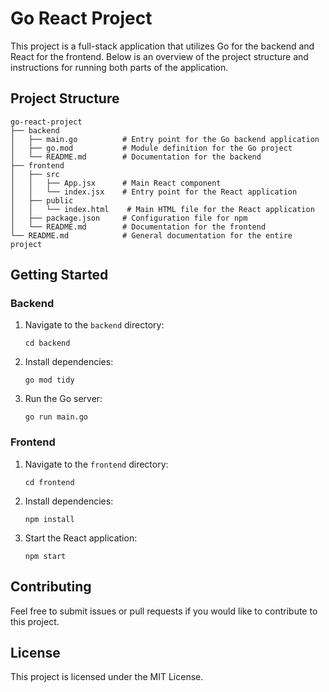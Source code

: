 # Go React Project

This project is a full-stack application that utilizes Go for the backend and React for the frontend. Below is an overview of the project structure and instructions for running both parts of the application.

## Project Structure

```
go-react-project
├── backend
│   ├── main.go          # Entry point for the Go backend application
│   ├── go.mod           # Module definition for the Go project
│   └── README.md        # Documentation for the backend
├── frontend
│   ├── src
│   │   ├── App.jsx      # Main React component
│   │   └── index.jsx    # Entry point for the React application
│   ├── public
│   │   └── index.html    # Main HTML file for the React application
│   ├── package.json     # Configuration file for npm
│   └── README.md        # Documentation for the frontend
└── README.md            # General documentation for the entire project
```

## Getting Started

### Backend

1. Navigate to the `backend` directory:
   ```
   cd backend
   ```

2. Install dependencies:
   ```
   go mod tidy
   ```

3. Run the Go server:
   ```
   go run main.go
   ```

### Frontend

1. Navigate to the `frontend` directory:
   ```
   cd frontend
   ```

2. Install dependencies:
   ```
   npm install
   ```

3. Start the React application:
   ```
   npm start
   ```

## Contributing

Feel free to submit issues or pull requests if you would like to contribute to this project.

## License

This project is licensed under the MIT License.